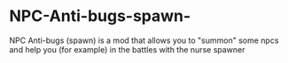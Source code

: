 # NPC-Anti-bugs-spawn-
NPC Anti-bugs (spawn) is a mod that allows you to "summon" some npcs and help you (for example) in the battles with the nurse spawner
